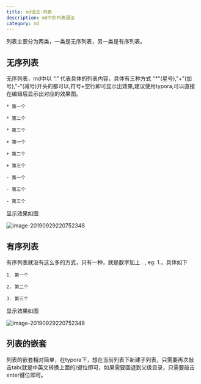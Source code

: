 ```yaml
---
title: md语法-列表
description: md中的列表语法
category: md
---
```




列表主要分为两类，一类是无序列表，另一类是有序列表。



## 无序列表

无序列表，md中以 “.” 代表具体的列表内容，具体有三种方式 "*"(星号),"+"(加号),"-"(减号)开头的都可以,符号+空行即可显示出效果,建议使用typora,可以直接在编辑后显示出对应的效果图。

```
* 第一个

* 第二个

* 第三个	

+ 第一个

+ 第二个

+ 第三个

- 第一个

- 第三个

- 第三个
```



显示效果如图

![image-20190929220752348](/Users/feng.zhang/Documents/learning-roadmap/md/pic/列表截图.png)



## 有序列表



有序列表就没有这么多的方式，只有一种，就是数字加上 .  , eg:  1.，具体如下
```
1. 第一个

2. 第二个

3. 第三个
```

显示效果如图

![image-20190929220752348](/Users/feng.zhang/Documents/learning-roadmap/md/pic/有序列表截图2.jpg)

## 列表的嵌套

列表的嵌套相对简单，在typora下，想在当前列表下新建子列表，只需要再次敲击tab(就是中英文转换上面的)键位即可，如果需要回退到父级目录，只需要敲击enter键位即可。